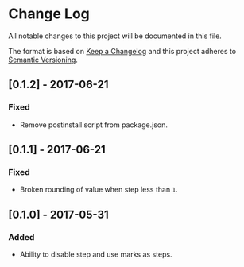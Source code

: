 # Change Log

All notable changes to this project will be documented in this file.

The format is based on [Keep a Changelog](http://keepachangelog.com/) 
and this project adheres to [Semantic Versioning](http://semver.org/).

## [0.1.2] - 2017-06-21

### Fixed

- Remove postinstall script from package.json.

## [0.1.1] - 2017-06-21

### Fixed

- Broken rounding of value when step less than `1`.

## [0.1.0] - 2017-05-31

### Added

- Ability to disable step and use marks as steps.
